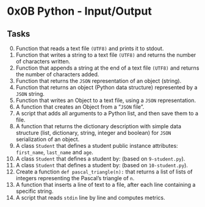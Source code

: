 # 0x0B Python - Input/Output

## Tasks

0. Function that reads a text file `(UTF8)` and prints it to stdout.
1. Function that writes a string to a text file `(UTF8)` and returns the number of characters written.
2. Function that appends a string at the end of a text file `(UTF8)` and returns the number of characters added.
3. Function that returns the `JSON` representation of an object (string).
4. Function that returns an object (Python data structure) represented by a `JSON` string.
5. Function that writes an Object to a text file, using a `JSON` representation.
6. A function that creates an Object from a “`JSON` file”.
7. A script that adds all arguments to a Python list, and then save them to a file.
8. A function that returns the dictionary description with simple data structure (list, dictionary, string, integer and boolean) for `JSON` serialization of an object.
9. A class `Student` that defines a student public instance attributes: `first_name`, `last_name` and `age`.
10. A class `Student` that defines a student by: (based on `9-student.py`).
11. A class `Student` that defines a student by: (based on `10-student.py`).
12. Create a function `def pascal_triangle(n):` that returns a list of lists of integers representing the Pascal’s triangle of `n`.
13. A  function that inserts a line of text to a file, after each line containing a specific string.
14. A script that reads `stdin` line by line and computes metrics.
